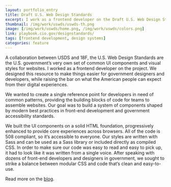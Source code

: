 ```yaml
---
layout: portfolio_entry
title: Draft U.S. Web Design Standards
excerpt: I work as a frontend developer on the Draft U.S. Web Design Standards, which are available to the public and promote consistent, cohesive federal websites.
thumbnail: /img/work/uswds/uswds-th.png
image: [/img/work/uswds/home.png, /img/work/uswds/colors.png]
link: playbook.cio.gov/designstandards/
tags: [frontend development, design systems]
categories: feature
---
```


A collaboration between USDS and 18F, the U.S. Web Design Standards are the U.S. government’s very own set of common UI components and visual styles for websites. I worked as a frontend developer on the project. We designed this resource to make things easier for government designers and developers, while raising the bar on what the American people can expect from their digital experiences.

We wanted to create a single reference point for developers in need of common patterns, providing the building blocks of code for teams to assemble websites. Our goal was to build a system of components shaped by modern best practices in front-end development and government accessibility standards.

We built the UI components on a solid HTML foundation, progressively enhanced to provide core experiences across browsers. All of the code is 508 compliant, so it’s accessible to everyone. Our styles are written with Sass and can be used as a Sass library or included directly as compiled CSS. In order to make sure our code was easy to read and easy to pick up, it had to look like it was written from a single voice. After speaking with dozens of front-end developers and designers in government, we sought to strike a balance between modular CSS and code that’s clean and easy-to-use.

Read more on the [blog](https://18f.gsa.gov/2015/09/28/web-design-standards/).
